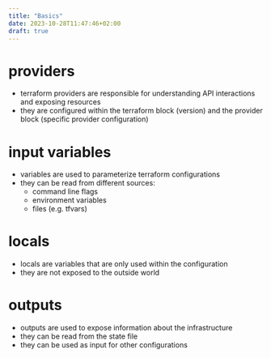 ```yaml
---
title: "Basics"
date: 2023-10-28T11:47:46+02:00
draft: true
---
```


# providers
- terraform providers are responsible for understanding API interactions and exposing resources
- they are configured within the terraform block (version) and the provider block (specific provider configuration)


# input variables

- variables are used to parameterize terraform configurations
- they can be read from different sources:
  - command line flags
  - environment variables
  - files (e.g. tfvars)

# locals

- locals are variables that are only used within the configuration
- they are not exposed to the outside world

# outputs

- outputs are used to expose information about the infrastructure
- they can be read from the state file
- they can be used as input for other configurations